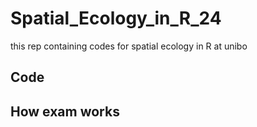 # Spatial_Ecology_in_R_24
this rep containing codes for spatial ecology in R at unibo 

## Code
## How exam works
